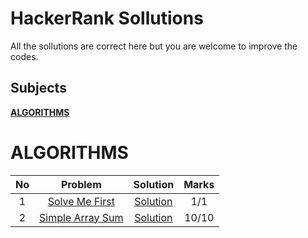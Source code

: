 # HackerRank Sollutions

All the sollutions are correct here but you are welcome to improve the codes.

## Subjects

**[ALGORITHMS](#algorithms)**

# ALGORITHMS

| No  |                                    Problem                                     |                Solution                 | Marks |
| :-: | :----------------------------------------------------------------------------: | :-------------------------------------: | :---: |
|  1  | [Solve Me First](https://www.hackerrank.com/challenges/solve-me-first/problem) |  [Solution](./Algorithm/solveMeFirst/)  |  1/1  |
|  2  |   [Simple Array Sum](https://www.hackerrank.com/challenges/simple-array-sum)   | [Solution](./Algorithm/simpleArraySum/) | 10/10 |
